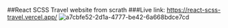##React SCSS Travel website from scrath
###Live link: https://react-scss-travel.vercel.app/
![a7cbfe52-2d1a-4777-be42-6a668bdce7cd](https://user-images.githubusercontent.com/72483554/206418289-0c129d46-c4fb-4f0d-8145-df5446a11f9b.png)

